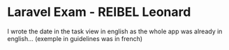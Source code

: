# Laravel Exam - REIBEL Leonard

I wrote the date in the task view in english as the whole app was already in english... (exemple in guidelines was in french)
